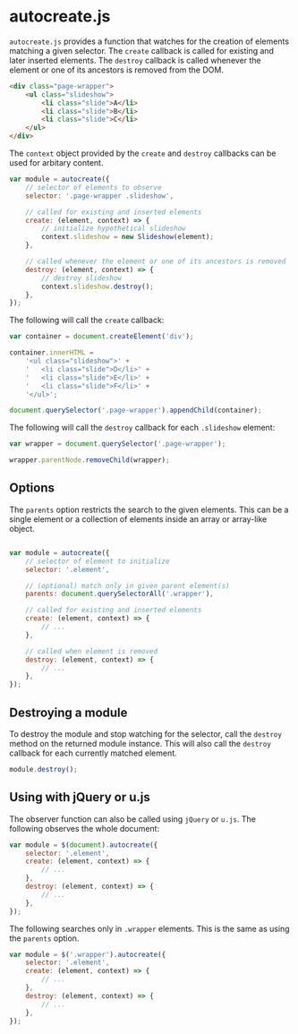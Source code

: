 # autocreate.js

`autocreate.js` provides a function that watches for the creation of elements matching a given selector. The `create` callback is called for existing and later inserted elements. The `destroy` callback is called whenever the element or one of its ancestors is removed from the DOM.

```html
<div class="page-wrapper">
	<ul class="slideshow">
		<li class="slide">A</li>
		<li class="slide">B</li>
		<li class="slide">C</li>
	</ul>
</div>
```

The `context` object provided by the `create` and `destroy` callbacks can be used for arbitary content.

```js
var module = autocreate({
	// selector of elements to observe
	selector: '.page-wrapper .slideshow',

	// called for existing and inserted elements
	create: (element, context) => {
		// initialize hypothetical slideshow
		context.slideshow = new Slideshow(element);
	},

	// called whenever the element or one of its ancestors is removed
	destroy: (element, context) => {
		// destroy slideshow
		context.slideshow.destroy();
	},
});

```

The following will call the `create` callback:

```js
var container = document.createElement('div');

container.innerHTML =
	'<ul class="slideshow">' +
	'	<li class="slide">D</li>' +
	'	<li class="slide">E</li>' +
	'	<li class="slide">F</li>' +
	'</ul>';

document.querySelector('.page-wrapper').appendChild(container);
```

The following will call the `destroy` callback for each `.slideshow` element:

```js
var wrapper = document.querySelector('.page-wrapper');

wrapper.parentNode.removeChild(wrapper);
```

## Options

The `parents` option restricts the search to the given elements. This can be a single element or a collection of elements inside an array or array-like object.

```js

var module = autocreate({
	// selector of element to initialize
	selector: '.element',

	// (optional) match only in given parent element(s)
	parents: document.querySelectorAll('.wrapper'),

	// called for existing and inserted elements
	create: (element, context) => {
		// ...
	},

	// called when element is removed
	destroy: (element, context) => {
		// ...
	},
});
```

## Destroying a module

To destroy the module and stop watching for the selector, call the `destroy` method on the returned module instance. This will also call the `destroy` callback for each currently matched element.

```js
module.destroy();
```

## Using with jQuery or u.js

The observer function can also be called using `jQuery` or `u.js`. The following observes the whole document:

```js
var module = $(document).autocreate({
	selector: '.element',
	create: (element, context) => {
		// ...
	},
	destroy: (element, context) => {
		// ...
	},
});
```

The following searches only in `.wrapper` elements. This is the same as using the `parents` option.

```js
var module = $('.wrapper').autocreate({
	selector: '.element',
	create: (element, context) => {
		// ...
	},
	destroy: (element, context) => {
		// ...
	},
});

```
